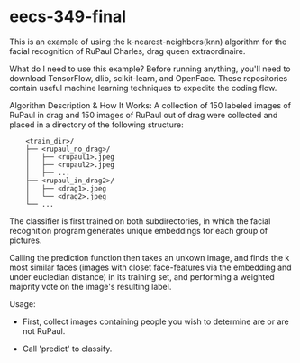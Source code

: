 # eecs-349-final

This is an example of using the k-nearest-neighbors(knn) algorithm for the facial recognition of RuPaul Charles, drag queen extraordinaire.

What do I need to use this example?
Before running anything, you'll need to download TensorFlow, dlib, scikit-learn, and OpenFace.
These repositories contain useful machine learning techniques to expedite the coding flow.

Algorithm Description & How It Works:
A collection of 150 labeled images of RuPaul in drag and 150 images of RuPaul out of drag were collected and placed in a directory of the following structure:

        <train_dir>/
        ├── <rupaul_no_drag>/
        │   ├── <rupaul1>.jpeg
        │   ├── <rupaul2>.jpeg
        │   ├── ...
        ├── <rupaul_in_drag2>/
        │   ├── <drag1>.jpeg
        │   └── <drag2>.jpeg
        └── ...
        
The classifier is first trained on both subdirectories, in which the facial recognition program generates unique embeddings for each group of pictures.

Calling the prediction function then takes an unkown image, and finds the k most similar faces (images with closet face-features via the embedding and under eucledian distance) in its training set,
and performing a weighted majority vote on the image's resulting label.

Usage:
- First, collect images containing people you wish to determine are or are not RuPaul.

- Call 'predict' to classify.



